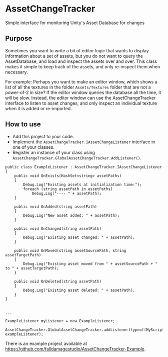 # AssetChangeTracker

Simple interface for monitoring Unity's Asset Database for changes

## Purpose

Sometimes you want to write a bit of editor logic that wants to display information about a set of assets, but you do not want to query the AssetDatabase, and load and inspect the assets over and over. This class makes it simple to keep track of the assets, and only re-inspect them when necessary.

For example: Perhaps you want to make an editor window, which shows a list of all the textures in the folder `Assets/Textures` folder that are not a power-of-2 in size?
If the editor window queries the database all the time, it will be slow. Instead, the editor window can use the AssetChangeTracker interface to listen to asset changes, and only inspect an individual texture when it is added or re-imported.

## How to use

- Add this project to your code.
- Implement the `AssetChangeTracker.IAssetChangeListener` interface in one of your classes.
- Register an instance of your class using `AssetChangeTracker.GlobalAssetChangeTracker.AddListener()`.

```
public class ExampleListener : AssetChangeTracker.IAssetChangeListener
{
    public void OnExists(HashSet<string> assetPaths)
    {
        Debug.Log("Existing assets at initialization time:");
        foreach (string assetPath in assetPaths)
            Debug.Log("---- " + assetPath);
    }

    public void OnAdded(string assetPath)
    {
        Debug.Log("New asset added: " + assetPath);
    }

    public void OnChanged(string assetPath)
    {
        Debug.Log("Existing asset changed: " + assetPath);
    }

    public void OnMoved(string assetSourcePath, string assetTargetPath)
    {
        Debug.Log("Existing asset moved from " + assetSourcePath + " to " + assetTargetPath);
    }

    public void OnDeleted(string assetPath)
    {
        Debug.Log("Existing asset deleted: " + assetPath);
    }
}


...

ExampleListener myListener = new ExampleListener;

AssetChangeTracker.GlobalAssetChangeTracker.addListener(typeof(MyScriptableObject), exampleListener);
```

There is an example project available at https://github.com/falldamagestudio/AssetChangeTracker-Example.
